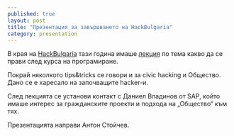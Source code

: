 ```yaml
---
published: true
layout: post
title: "Презентация за завършването на HackBulgaria"
category: presentation
---
```


В края на [HackBulgaria](https://hackbulgaria.com/) тази година имаше [лекция](https://www.facebook.com/events/689641284438356/) по тема какво да се прави след курса на програмиране.

Покрай няколкото tips&tricks се говори и за civic hacking и Общество. Дано се е харесало на започващите hacker-и.

След лекцията се установи контакт с Даниел Владинов от SAP, който имаше интерес за гражданските проекти и подхода на „Общество“ към тях.

Презентацията направи Антон Стойчев.